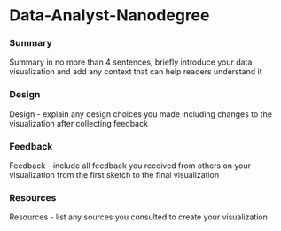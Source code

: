 # Data-Analyst-Nanodegree

### Summary  
Summary in no more than 4 sentences, briefly introduce your data visualization and add any context that can help readers understand it

### Design 
Design - explain any design choices you made including changes to the visualization after collecting feedback


### Feedback 
Feedback  - include all feedback you received from others on your visualization from the first sketch to the final visualization

### Resources
Resources  - list any sources you consulted to create your visualization